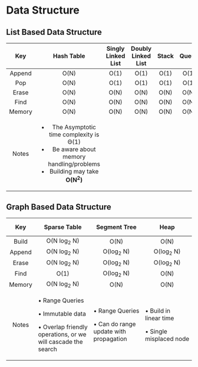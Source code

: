 # Data Structure

## List Based Data Structure
<!-- List Based DS -->

<div align = "center">
  
|  Key  | Hash Table | Singly Linked List | Doubly Linked List | Stack | Queue
|:-----:|:----------:|:------------------:|:------------------:|:-----:|:-----:|
| Append  |O(N)| O(1)|O(1)|O(1)|O(1)
| Pop | O(N) | O(1) | O(1) | O(1) | O(1)
| Erase |O(N)|O(N)|O(N)|O(N)|O(N)
| Find |O(N)|O(N)|O(N)|O(N)|O(N)
| Memory |O(N)|O(N)|O(N)|O(N)|O(N)
| Notes |<ul> <li> The Asymptotic time complexity is Θ(1)</li> <li>Be aware about memory handling/problems</li> <li> Building may take <strong>O(N<sup>2</sup>)</strong> </li></ul>| ||||
</div>


## Graph Based Data Structure 

<!-- Graph Based DS -->
<div align = "center">
  <table>
    <thead>
      <tr>
        <th align= "center">Key</th>
        <th align= "center">Sparse Table</th>
        <th align= "center">Segment Tree</th>
        <th align= "center">Heap</th>
        <th align= "center">Trie</th>
        <th align= "center">Balanced BST</th>
        <th align= "center">BST</th>
        <th align= "center">DSU</th>
      </tr>
    </thead>
    <tbody>
    <!-- Build --> 
      <tr>
        <td align = "center">Build</td>    
        <td align = "center">O(N&nbsp;log<sub>2</sub>&nbsp;N)</td>
        <td align = "center">O(N)</td>
        <td align = "center">O(N)</td>
        <td align = "center">O(N&nbsp*&nbspAlphabet&nbspSize)</td>
        <td align = "center">O(N&nbsp;log<sub>2</sub>&nbsp;N)</td>
        <td align = "center"><strong>O(N<sup>2</sup>)</strong></td>
        <td align = "center">O(N)</td>
      </tr>
      <!-- Append --> 
      <tr>
        <td align = "center">Append</td>    
        <td align = "center">O(N log<sub>2</sub>&nbsp;N)</td>
        <td align = "center">O(log<sub>2</sub>&nbsp;N)</td>
        <td align = "center">O(log<sub>2</sub>&nbsp;N)</td>
        <td align = "center">O(M)</td>
        <td align = "center">O(log<sub>2</sub>&nbsp;N)</td>
        <td align = "center">O(N)</td>
        <td align = "center">O(1)</td> <!-- DO NOT FORGET TO NOTE THAT -->
      </tr>
      <!-- Erase -->
      <tr>
        <td align = "center">Erase</td>    
        <td align = "center">O(N log<sub>2</sub>&nbsp;N)</td>
        <td align = "center">O(log<sub>2</sub>&nbsp;N)</td>
        <td align = "center">O(log<sub>2</sub>&nbsp;N)</td>
        <td align = "center">O(M)</td>
        <td align = "center">O(log<sub>2</sub>&nbsp;N)</td>
        <td align = "center">O(N)</td>
        <td align = "center"><strong> ?? </strong></td> <!-- DO NOT FORGET TO NOTE THAT -->
      </tr>
      <!-- Find -->
      <tr>
        <td align = "center">Find</td>    
        <td align = "center">O(1)</td>
        <td align = "center">O(log<sub>2</sub>&nbsp;N)</td>
        <td align = "center">O(N)</td>
        <td align = "center">O(M)</td>
        <td align = "center">O(log<sub>2</sub>&nbsp;N)</td>
        <td align = "center">O(N)</td>
        <td align = "center">O(log&nbsp;N)</td>
      </tr>
      <!-- Memory -->
      <tr>
        <td align = "center">Memory</td>    
        <td align = "center">O(N log<sub>2</sub>&nbsp;N)</td>
        <td align = "center">O(N)</td>
        <td align = "center">O(N)</td>
        <td align = "center">O(N&nbsp*&nbspAlphabet&nbspSize)</td>
        <td align = "center">O(N)</td>
        <td align = "center">O(N)</td>
        <td align = "center">O(N)</td>
      </tr>
      <!-- Notes -->
      <tr>
        <td align = "center"> Notes </td>
        <td align = "left"> 
           <p> •&nbsp;Range&nbsp;Queries </p> 
           <p> •&nbsp;Immutable&nbsp;data </p> 
           <p> •&nbsp;Overlap&nbsp;friendly operations, or we will cascade the search </p>  
        </td>
        <td align = "left"> 
           <p> •&nbsp;Range&nbsp;Queries </p> 
           <p> •&nbsp;Can do range update with propagation </p> 
        </td>
        <td align = "left"> 
           <p> •&nbsp;Build in linear&nbsp;time </p> 
           <p> •&nbsp;Single misplaced&nbsp;node </p> 
        </td>
        <td align = "left"> 
           <p> •&nbsp;<strong>M</strong> is the length of the word </p>  
        </td>
        <td align = "left"> 
           <p> •&nbsp;AVL&nbsp;tree</p> 
        </td>
        <td align = "left"> </td>
        <td align = "left"> </td>
      </tr>
    </tbody>
  </table>
</div>
